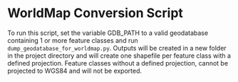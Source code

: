 WorldMap Conversion Script
===================

To run this script, set the variable GDB_PATH to a valid geodatabase containing 1 or more feature classes and run ```dump_geodatabase_for_worldmap.py```. Outputs will be created in a new folder in the project directory and will create one shapefile per feature class with a defined projection. Feature classes without a defined projection, cannot be projected to WGS84 and will not be exported.
